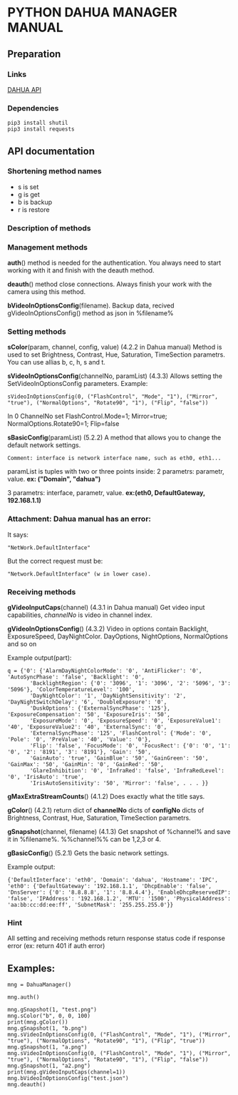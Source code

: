 # PYTHON DAHUA MANAGER MANUAL
## Preparation
### Links
[DAHUA API](https://dipp.dahuasecurity.com/integrationProtocols/112)

### Dependencies
    pip3 install shutil
    pip3 install requests

## API documentation
### Shortening method names
* s is set
* g is get
* b is backup
* r is restore

### Description of methods

### Management methods

**auth**() method is needed for the authentication. 
You always need to start working with it and finish with the deauth method.

**deauth**() method close connections. Always finish your work with the camera using this method.

**bVideoInOptionsConfig**(filename). Backup data, recived gVideoInOptionsConfig() method as json in %filename%

### Setting methods

**sColor**(param, channel, config, value) (4.2.2 in Dahua manual)
Method is used to set Brightness, Contrast, Hue, Saturation, TimeSection parametrs. You can use allias b, c, h, s and t.

**sVideoInOptionsConfig**(channelNo, paramList) (4.3.3)
Allows setting the SetVideoInOptionsConfig parameters. 
Example:
```
sVideoInOptionsConfig(0, ("FlashControl", "Mode", "1"), ("Mirror", "true"), ("NormalOptions", "Rotate90", "1"), ("Flip", "false"))
```
In 0 ChannelNo set FlashControl.Mode=1; Mirror=true; NormalOptions.Rotate90=1; Flip=false


**sBasicConfig**(paramList) (5.2.2)
A method that allows you to change the default network settings.
```
Comment: interface is network interface name, such as eth0, eth1...
```
paramList is tuples with two or three points inside:
2 parametrs: parametr, value.
**ex: ("Domain", "dahua")**

3 parametrs: interface, parametr, value.
**ex:(eth0, DefaultGateway, 192.168.1.1)**
### Attachment: Dahua manual has an error:
It says:
```
"NetWork.DefaultInterface"
```
But the correct request must be:
```
"Network.DefaultInterface" (w in lower case).
```
### Receiving methods

**gVideoInputCaps**(channel) (4.3.1 in Dahua manual)
Get video input capabilities, *channelNo* is video in channel index.

**gVideoInOptionsConfig**() (4.3.2)
Video in options contain Backlight, ExposureSpeed, DayNightColor. DayOptions, NightOptions, NormalOptions and so on

Example output(part):
```
q = {'0': {'AlarmDayNightColorMode': '0', 'AntiFlicker': '0', 'AutoSyncPhase': 'false', 'Backlight': '0',
       'BacklightRegion': {'0': '3096', '1': '3096', '2': '5096', '3': '5096'}, 'ColorTemperatureLevel': '100',
       'DayNightColor': '1', 'DayNightSensitivity': '2', 'DayNightSwitchDelay': '6', 'DoubleExposure': '0',
       'DuskOptions': {'ExternalSyncPhase': '125'}, 'ExposureCompensation': '50', 'ExposureIris': '50',
       'ExposureMode': '0', 'ExposureSpeed': '0', 'ExposureValue1': '40', 'ExposureValue2': '40', 'ExternalSync': '0',
       'ExternalSyncPhase': '125', 'FlashControl': {'Mode': '0', 'Pole': '0', 'PreValue': '40', 'Value': '0'},
       'Flip': 'false', 'FocusMode': '0', 'FocusRect': {'0': '0', '1': '0', '2': '8191', '3': '8191'}, 'Gain': '50',
       'GainAuto': 'true', 'GainBlue': '50', 'GainGreen': '50', 'GainMax': '50', 'GainMin': '0', 'GainRed': '50',
       'GlareInhibition': '0', 'InfraRed': 'false', 'InfraRedLevel': '0', 'IrisAuto': 'true',
       'IrisAutoSensitivity': '50', 'Mirror': 'false', . . . }}

```

**gMaxExtraStreamCounts**() (4.1.2) Does exactly what the title says.

**gColor**() (4.2.1) return dict of **channelNo** dicts of **configNo** dicts of Brightness, Contrast, Hue, Saturation, TimeSection parametrs.

**gSnapshot**(channel, filename) (4.1.3)
Get snapshot of %channel% and save it in %filename%.
%%channel%% can be 1,2,3 or 4.

**gBasicConfig**() (5.2.1)
Gets the basic network settings.


Example output:
```
{'DefaultInterface': 'eth0', 'Domain': 'dahua', 'Hostname': 'IPC', 'eth0': {'DefaultGateway': '192.168.1.1', 'DhcpEnable': 'false', 'DnsServer': {'0': '8.8.8.8', '1': '8.8.4.4'}, 'EnableDhcpReservedIP': 'false', 'IPAddress': '192.168.1.2', 'MTU': '1500', 'PhysicalAddress': 'aa:bb:cc:dd:ee:ff', 'SubnetMask': '255.255.255.0'}}

```
### Hint

All setting and receiving methods return response status code if response error (ex: return 401 if auth error)

## Examples:

```
mng = DahuaManager()

mng.auth()

mng.gSnapshot(1, "test.png")
mng.sColor("b", 0, 0, 100)
print(mng.gColor())
mng.gSnapshot(1, "b.png")
mng.sVideoInOptionsConfig(0, ("FlashControl", "Mode", "1"), ("Mirror", "true"), ("NormalOptions", "Rotate90", "1"), ("Flip", "true"))
mng.gSnapshot(1, "a.png")
mng.sVideoInOptionsConfig(0, ("FlashControl", "Mode", "1"), ("Mirror", "true"), ("NormalOptions", "Rotate90", "1"), ("Flip", "false"))
mng.gSnapshot(1, "a2.png")
print(mng.gVideoInputCaps(channel=1))
mng.bVideoInOptionsConfig("test.json")
mng.deauth()
```


